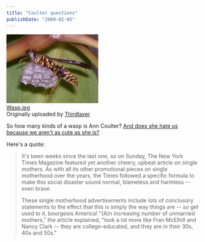 ```yaml
---
title: "Coulter questions"
publishDate: "2009-02-05"
---
```


[![](images/3255720016_8fe7cff000_m.jpg)](http://www.flickr.com/photos/thirdlayer/3255720016/ "photo sharing")  
[Wasp.jpg](http://www.flickr.com/photos/thirdlayer/3255720016/)  
Originally uploaded by [Thirdlayer](http://www.flickr.com/people/thirdlayer/)

So how many kinds of a wasp is Ann Coulter? [And does she hate us because we aren't as cute as she is?](http://dir.salon.com/story/books/int/2003/07/25/bowman/)  
  
Here's a quote:

> It's been weeks since the last one, so on Sunday, The New York Times Magazine featured yet another cheery, upbeat article on single mothers. As with all its other promotional pieces on single motherhood over the years, the Times followed a specific formula to make this social disaster sound normal, blameless and harmless -- even brave.  
>   
> These single motherhood advertisements include lots of conclusory statements to the effect that this is simply the way things are -- so get used to it, bourgeois America! "(A)n increasing number of unmarried mothers," the article explained, "look a lot more like Fran McElhill and Nancy Clark -- they are college-educated, and they are in their 30s, 40s and 50s."

